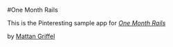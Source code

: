 #One Month Rails

This is the Pinteresting sample app for
[*One Month Rails*](http://onemonthrails.com)

by [Mattan Griffel](http://Mattangriffel.com)